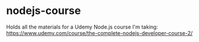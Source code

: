 # nodejs-course
Holds all the materials for a Udemy Node.js course I'm taking: https://www.udemy.com/course/the-complete-nodejs-developer-course-2/
